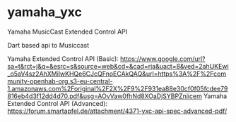 # yamaha_yxc

Yamaha MusicCast Extended Control API

Dart based api to Musiccast

Yamaha Extended Control API (Basic): https://www.google.com/url?sa=t&rct=j&q=&esrc=s&source=web&cd=&cad=rja&uact=8&ved=2ahUKEwi_o5aV4sz2AhXMilwKHQe6CJcQFnoECAkQAQ&url=https%3A%2F%2Fcommunity-openhab-org.s3-eu-central-1.amazonaws.com%2Foriginal%2F2X%2F9%2F931ea88e30cf0f05fcdee79816eb4d3f12dd4d70.pdf&usg=AOvVaw0fhNd8XOaDjSYBPZniicem
Yamaha Extended Control API (Advanced): https://forum.smartapfel.de/attachment/4371-yxc-api-spec-advanced-pdf/
